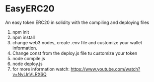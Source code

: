 # EasyERC20
An easy token ERC20 in solidity with the compiling and deploying files

1) npm init
2) npm install
3) change web3 nodes, create .env file and customize your wallet information.
4) Change const from the deploy.js file tu customize your token
5) node compile.js
6) node deploy.js
7) for more information watch: https://www.youtube.com/watch?v=NvLlnVLRX6Q
